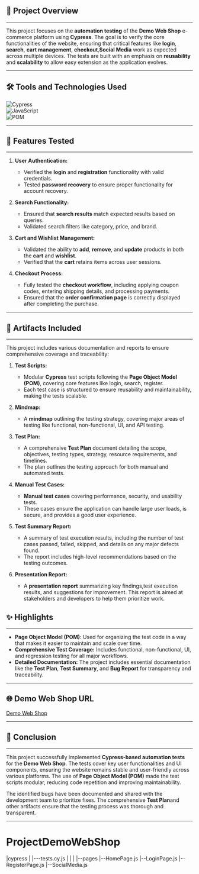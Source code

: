 ## 📌 **Project Overview**
---
This project focuses on the **automation testing** of the **Demo Web Shop** e-commerce platform using **Cypress**. The goal is to verify the core functionalities of the website, ensuring that critical features like **login**, **search**, **cart management**, **checkout**,**Social Media**  work as expected across multiple devices. The tests are built with an emphasis on **reusability** and **scalability** to allow easy extension as the application evolves.

---

## 🛠️ **Tools and Technologies Used**

![Cypress](https://img.shields.io/badge/Cypress-Testing-blue)  
![JavaScript](https://img.shields.io/badge/JavaScript-Language-yellow)  
![POM](https://img.shields.io/badge/Page_Object_Model-Framework-lightblue)


---

## 📂 **Features Tested**
---
1. **User Authentication:**
   - Verified the **login** and **registration** functionality with valid credentials.
   - Tested **password recovery** to ensure proper functionality for account recovery.

2. **Search Functionality:**
   - Ensured that **search results** match expected results based on queries.
   - Validated search filters like category, price, and brand.

3. **Cart and Wishlist Management:**
   - Validated the ability to **add**, **remove**, and **update** products in both the **cart** and **wishlist**.
   - Verified that the **cart** retains items across user sessions.

4. **Checkout Process:**
   - Fully tested the **checkout workflow**, including applying coupon codes, entering shipping details, and processing payments.
   - Ensured that the **order confirmation page** is correctly displayed after completing the purchase.
---

## 📄 **Artifacts Included**
---
This project includes various documentation and reports to ensure comprehensive coverage and traceability:

1. **Test Scripts:**
   - Modular **Cypress** test scripts following the **Page Object Model (POM)**, covering core features like login, search, register.
   - Each test case is structured to ensure reusability and maintainability, making the tests scalable.

2. **Mindmap:**
   - A **mindmap** outlining the testing strategy, covering major areas of testing like functional, non-functional, UI, and API testing.

3. **Test Plan:**
   - A comprehensive **Test Plan** document detailing the scope, objectives, testing types, strategy, resource requirements, and timelines.
   - The plan outlines the testing approach for both manual and automated tests.

4. **Manual Test Cases:**
   - **Manual test cases** covering performance, security, and usability tests.
   - These cases ensure the application can handle large user loads, is secure, and provides a good user experience.

5. **Test Summary Report:**
   - A summary of test execution results, including the number of test cases passed, failed, skipped, and details on any major defects found.
   - The report includes high-level recommendations based on the testing outcomes.

6. **Presentation Report:**
   - A **presentation report** summarizing key findings,test execution results, and suggestions for improvement. This report is aimed at stakeholders and developers to help them prioritize work.
## ✨ **Highlights**
---
- **Page Object Model (POM)**: Used for organizing the test code in a way that makes it easier to maintain and scale over time.
- **Comprehensive Test Coverage:** Includes functional, non-functional, UI, and regression testing for all major workflows.
- **Detailed Documentation:** The project includes essential documentation like the **Test Plan**, **Test Summary**, and **Bug Report** for transparency and traceability.

---

## 🌐 **Demo Web Shop URL**
[Demo Web Shop](https://demowebshop.tricentis.com/)

---

## 📝 **Conclusion**
---
This project successfully implemented **Cypress-based automation tests** for the **Demo Web Shop**. The tests cover key user functionalities and UI components, ensuring the website remains stable and user-friendly across various platforms. The use of **Page Object Model (POM)** made the test scripts modular, reducing code repetition and improving maintainability.

The identified bugs have been documented and shared with the development team to prioritize fixes. The comprehensive **Test Plan**and other artifacts ensure that the testing process was thorough and transparent.

---
 # ProjectDemoWebShop
|cypress
|
|---tests.cy.js
|
|
|
|--pages
    |--HomePage.js
    |--LoginPage.js
    |--RegisterPage.js
    |--SocialMedia.js

